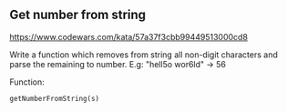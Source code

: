 ## Get number from string

https://www.codewars.com/kata/57a37f3cbb99449513000cd8

Write a function which removes from string all non-digit characters and parse the remaining to number. E.g: "hell5o wor6ld" -> 56

Function:

`getNumberFromString(s)`
